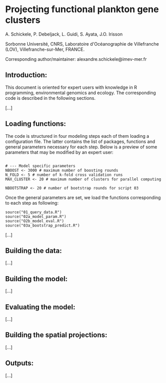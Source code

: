 # Projecting functional plankton gene clusters

A. Schickele, P. Debeljack, L. Guidi, S. Ayata, J.O. Irisson

Sorbonne Université, CNRS, Laboratoire d'Océanographie de Villefranche (LOV), Villefranche-sur-Mer, FRANCE.

Corresponding author/maintainer: alexandre.schickele\@imev-mer.fr

## Introduction:

This document is oriented for expert users with knowledge in R programming, environmental genomics and ecology. The corresponding code is described in the following sections.

[...]

## Loading functions:

The code is structured in four modeling steps each of them loading a configuration file. The latter contains the list of packages, functions and general parameters necessary for each step. Below is a preview of some parameters that may be modified by an expert user:

```{r}

# --- Model specific parameters
NBOOST <- 3000 # maximum number of boosting rounds
N_FOLD <- 5 # number of k-fold cross validation runs
MAX_CLUSTER <- 20 # maximum number of clusters for parallel computing

NBOOTSTRAP <- 20 # number of bootstrap rounds for script 03
```

Once the general parameters are set, we load the functions corresponding to each step as following:

```{r}
source("01_query_data.R")
source("02a_model_param.R")
source("O2b_model_eval.R")
source("03a_bootstrap_predict.R")
```

[...]

## Building the data:

[...]

## Building the model:

[...]

## Evaluating the model:

[...]

## Building the spatial projections:

[...]

## Outputs:

[...]
